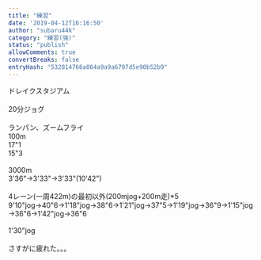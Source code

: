 ```yaml
---
title: "練習"
date: '2019-04-12T16:16:50'
author: "subaru44k"
category: "練習(強)"
status: "publish"
allowComments: true
convertBreaks: false
entryHash: "532814766a064a9a9a6797d5e90b52b9"
---
```

ドレイクスタジアム<br>
<br>
20分ジョグ<br>
<br>
ランパン、ズームフライ<br>
100m<br>
17"1<br>
15"3<br>
<br>
3000m<br>
3'36"→3'33"→3'33"(10'42")<br>
<br>
4レーン(一周422m)の最初以外(200mjog+200m走)*5<br>
9'10"jog→40"6→1'18"jog→38"6→1'21"jog→37"5→1'19"jog→36"9→1'15"jog→36"6→1'42"jog→36"6<br>
<br>
1'30"jog<br>
<br>
さすがに疲れた。。。
